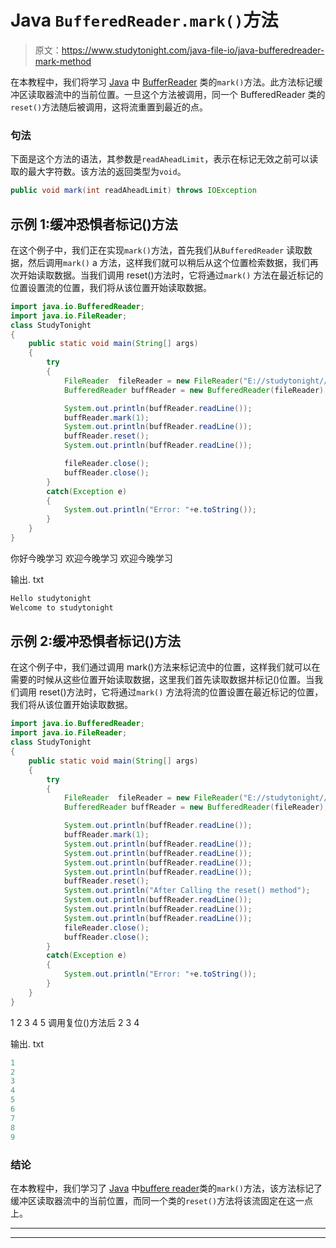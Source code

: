 # Java `BufferedReader.mark()`方法

> 原文：<https://www.studytonight.com/java-file-io/java-bufferedreader-mark-method>

在本教程中，我们将学习 [Java](https://www.studytonight.com/java/) 中 [BufferReader](https://www.studytonight.com/java-file-io/java-bufferedreader-class) 类的`mark()`方法。此方法标记缓冲区读取器流中的当前位置。一旦这个方法被调用，同一个 BufferedReader 类的`reset()`方法随后被调用，这将流重置到最近的点。

### 句法

下面是这个方法的语法，其参数是`readAheadLimit`，表示在标记无效之前可以读取的最大字符数。该方法的返回类型为`void`。

```java
public void mark(int readAheadLimit) throws IOException 
```

## 示例 1:缓冲恐惧者标记()方法

在这个例子中，我们正在实现`mark()`方法，首先我们从`BufferedReader` 读取数据，然后调用`mark()` a 方法，这样我们就可以稍后从这个位置检索数据，我们再次开始读取数据。当我们调用 reset()方法时，它将通过`mark()` 方法在最近标记的位置设置流的位置，我们将从该位置开始读取数据。

```java
import java.io.BufferedReader;
import java.io.FileReader;
class StudyTonight
{
	public static void main(String[] args)  
	{ 
		try 
		{
			FileReader	fileReader = new FileReader("E://studytonight//output.txt"); 
			BufferedReader buffReader = new BufferedReader(fileReader);

			System.out.println(buffReader.readLine());  
			buffReader.mark(1);  
			System.out.println(buffReader.readLine());  
			buffReader.reset();  
			System.out.println(buffReader.readLine());  

			fileReader.close();
			buffReader.close();			
		}
		catch(Exception e)
		{
			System.out.println("Error: "+e.toString());
		}
	} 
}
```

你好今晚学习
欢迎今晚学习
欢迎今晚学习

输出. txt

```java
Hello studytonight
Welcome to studytonight 
```

## 示例 2:缓冲恐惧者标记()方法

在这个例子中，我们通过调用 mark()方法来标记流中的位置，这样我们就可以在需要的时候从这些位置开始读取数据，这里我们首先读取数据并标记()位置。当我们调用 reset()方法时，它将通过`mark()` 方法将流的位置设置在最近标记的位置，我们将从该位置开始读取数据。

```java
import java.io.BufferedReader;
import java.io.FileReader;
class StudyTonight
{
	public static void main(String[] args)  
	{ 
		try 
		{
			FileReader	fileReader = new FileReader("E://studytonight//output.txt"); 
			BufferedReader buffReader = new BufferedReader(fileReader);

			System.out.println(buffReader.readLine());  
			buffReader.mark(1);  
			System.out.println(buffReader.readLine());  
			System.out.println(buffReader.readLine());  
			System.out.println(buffReader.readLine());  
			System.out.println(buffReader.readLine());  
			buffReader.reset();
			System.out.println("After Calling the reset() method");
			System.out.println(buffReader.readLine());  
			System.out.println(buffReader.readLine());  
			System.out.println(buffReader.readLine());  
			fileReader.close();
			buffReader.close();			
		}
		catch(Exception e)
		{
			System.out.println("Error: "+e.toString());
		}
	} 
}
```

1
2
3
4
5
调用复位()方法后
2
3
4

输出. txt

```java
1
2
3
4
5
6
7
8
9
```

### 结论

在本教程中，我们学习了 [Java](https://www.studytonight.com/java/) 中[buffere reader](https://www.studytonight.com/java-file-io/java-bufferedreader-class)类的`mark()`方法，该方法标记了缓冲区读取器流中的当前位置，而同一个类的`reset()`方法将该流固定在这一点上。

* * *

* * *
